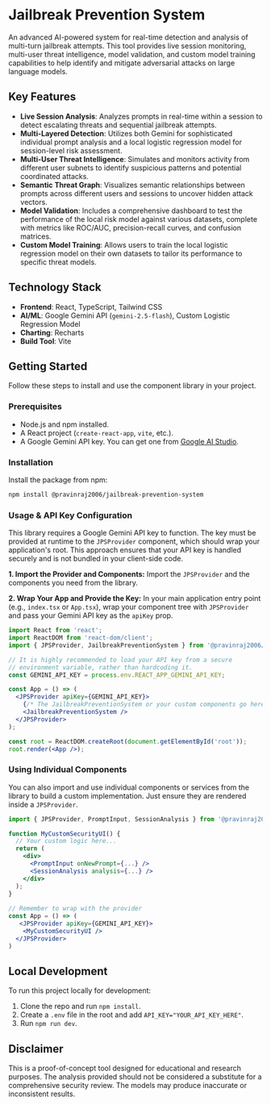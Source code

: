 # Jailbreak Prevention System

An advanced AI-powered system for real-time detection and analysis of multi-turn jailbreak attempts. This tool provides live session monitoring, multi-user threat intelligence, model validation, and custom model training capabilities to help identify and mitigate adversarial attacks on large language models.

## Key Features

- **Live Session Analysis**: Analyzes prompts in real-time within a session to detect escalating threats and sequential jailbreak attempts.
- **Multi-Layered Detection**: Utilizes both Gemini for sophisticated individual prompt analysis and a local logistic regression model for session-level risk assessment.
- **Multi-User Threat Intelligence**: Simulates and monitors activity from different user subnets to identify suspicious patterns and potential coordinated attacks.
- **Semantic Threat Graph**: Visualizes semantic relationships between prompts across different users and sessions to uncover hidden attack vectors.
- **Model Validation**: Includes a comprehensive dashboard to test the performance of the local risk model against various datasets, complete with metrics like ROC/AUC, precision-recall curves, and confusion matrices.
- **Custom Model Training**: Allows users to train the local logistic regression model on their own datasets to tailor its performance to specific threat models.

## Technology Stack

- **Frontend**: React, TypeScript, Tailwind CSS
- **AI/ML**: Google Gemini API (`gemini-2.5-flash`), Custom Logistic Regression Model
- **Charting**: Recharts
- **Build Tool**: Vite

## Getting Started

Follow these steps to install and use the component library in your project.

### Prerequisites

- Node.js and npm installed.
- A React project (`create-react-app`, `vite`, etc.).
- A Google Gemini API key. You can get one from [Google AI Studio](https://ai.studio.google.com/app/apikey).

### Installation

Install the package from npm:
```bash
npm install @pravinraj2006/jailbreak-prevention-system
```

### Usage & API Key Configuration

This library requires a Google Gemini API key to function. The key must be provided at runtime to the `JPSProvider` component, which should wrap your application's root. This approach ensures that your API key is handled securely and is not bundled in your client-side code.

**1. Import the Provider and Components:**
Import the `JPSProvider` and the components you need from the library.

**2. Wrap Your App and Provide the Key:**
In your main application entry point (e.g., `index.tsx` or `App.tsx`), wrap your component tree with `JPSProvider` and pass your Gemini API key as the `apiKey` prop.

```jsx
import React from 'react';
import ReactDOM from 'react-dom/client';
import { JPSProvider, JailbreakPreventionSystem } from '@pravinraj2006/jailbreak-prevention-system';

// It is highly recommended to load your API key from a secure
// environment variable, rather than hardcoding it.
const GEMINI_API_KEY = process.env.REACT_APP_GEMINI_API_KEY; 

const App = () => (
  <JPSProvider apiKey={GEMINI_API_KEY}>
    {/* The JailbreakPreventionSystem or your custom components go here */}
    <JailbreakPreventionSystem />
  </JPSProvider>
);

const root = ReactDOM.createRoot(document.getElementById('root'));
root.render(<App />);
```

### Using Individual Components
You can also import and use individual components or services from the library to build a custom implementation. Just ensure they are rendered inside a `JPSProvider`.

```jsx
import { JPSProvider, PromptInput, SessionAnalysis } from '@pravinraj2006/jailbreak-prevention-system';

function MyCustomSecurityUI() {
  // Your custom logic here...
  return (
    <div>
      <PromptInput onNewPrompt={...} />
      <SessionAnalysis analysis={...} />
    </div>
  );
}
    
// Remember to wrap with the provider
const App = () => (
   <JPSProvider apiKey={GEMINI_API_KEY}>
    <MyCustomSecurityUI />
  </JPSProvider>
)
```

## Local Development

To run this project locally for development:

1. Clone the repo and run `npm install`.
2. Create a `.env` file in the root and add `API_KEY="YOUR_API_KEY_HERE"`.
3. Run `npm run dev`.

## Disclaimer

This is a proof-of-concept tool designed for educational and research purposes. The analysis provided should not be considered a substitute for a comprehensive security review. The models may produce inaccurate or inconsistent results.